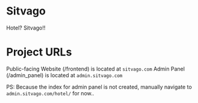 # Sitvago
Hotel? Sitvago!!

# Project URLs
Public-facing Website (/frontend) is located at `sitvago.com`
Admin Panel (/admin_panel) is located at `admin.sitvago.com`

PS: Because the index for admin panel is not created, manually navigate to `admin.sitvago.com/hotel/` for now..
